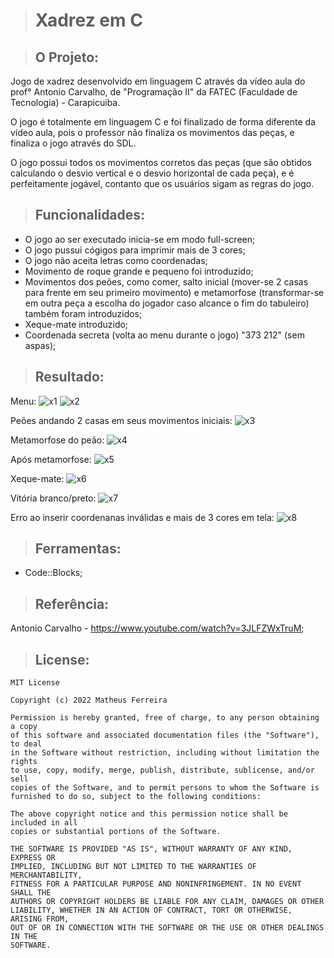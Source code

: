 > # Xadrez em C

> ## O Projeto:

Jogo de xadrez desenvolvido em linguagem C através da vídeo aula do prof° Antonio Carvalho, de "Programação II" da FATEC (Faculdade de Tecnologia) - Carapicuiba.

O jogo é totalmente em linguagem C e foi finalizado de forma diferente da vídeo aula, pois o professor não finaliza os movimentos das peças, e finaliza o jogo através do SDL.

O jogo possui todos os movimentos corretos das peças (que são obtidos calculando o desvio vertical e o desvio horizontal de cada peça), e é perfeitamente jogável, contanto que os usuários sigam as regras do jogo.

> ## Funcionalidades:

* O jogo ao ser executado inicia-se em modo full-screen;
* O jogo pussui cógigos para imprimir mais de 3 cores;
* O jogo não aceita letras como coordenadas;
* Movimento de roque grande e pequeno foi introduzido;
* Movimentos dos peões, como comer, salto inicial (mover-se 2 casas para frente em seu primeiro movimento) e metamorfose (transformar-se em outra peça a escolha do jogador caso alcance o fim do tabuleiro) também foram introduzidos;
* Xeque-mate introduzido;
* Coordenada secreta (volta ao menu durante o jogo) "373 212" (sem aspas);

> ## Resultado:

Menu:
![x1](https://user-images.githubusercontent.com/59848966/80982346-94284500-8e01-11ea-8879-6185e53ffe99.png)
![x2](https://user-images.githubusercontent.com/59848966/80982347-94c0db80-8e01-11ea-8ccc-3f9511c895b6.png)

Peões andando 2 casas em seus movimentos iniciais:
![x3](https://user-images.githubusercontent.com/59848966/80982332-912d5480-8e01-11ea-95ac-f0cce05fbe87.png)

Metamorfose do peão:
![x4](https://user-images.githubusercontent.com/59848966/80982335-925e8180-8e01-11ea-8a57-f20d675cc624.png)

Após metamorfose:
![x5](https://user-images.githubusercontent.com/59848966/80982340-92f71800-8e01-11ea-9a08-4c4da03fd70d.png)

Xeque-mate:
![x6](https://user-images.githubusercontent.com/59848966/80982342-938fae80-8e01-11ea-950e-5669362c65f8.png)

Vitória branco/preto:
![x7](https://user-images.githubusercontent.com/59848966/80984045-bd49d500-8e03-11ea-83c3-21dd63ce7a7e.png)

Erro ao inserir coordenanas inválidas e mais de 3 cores em tela:
![x8](https://user-images.githubusercontent.com/59848966/80986367-dbfd9b00-8e06-11ea-8e01-3fe2cce85204.png)

> ## Ferramentas:

* Code::Blocks;

> ## Referência:

Antonio Carvalho - https://www.youtube.com/watch?v=3JLFZWxTruM;

> ## License:

	MIT License

	Copyright (c) 2022 Matheus Ferreira

	Permission is hereby granted, free of charge, to any person obtaining a copy
	of this software and associated documentation files (the "Software"), to deal
	in the Software without restriction, including without limitation the rights
	to use, copy, modify, merge, publish, distribute, sublicense, and/or sell
	copies of the Software, and to permit persons to whom the Software is
	furnished to do so, subject to the following conditions:

	The above copyright notice and this permission notice shall be included in all
	copies or substantial portions of the Software.

	THE SOFTWARE IS PROVIDED "AS IS", WITHOUT WARRANTY OF ANY KIND, EXPRESS OR
	IMPLIED, INCLUDING BUT NOT LIMITED TO THE WARRANTIES OF MERCHANTABILITY,
	FITNESS FOR A PARTICULAR PURPOSE AND NONINFRINGEMENT. IN NO EVENT SHALL THE
	AUTHORS OR COPYRIGHT HOLDERS BE LIABLE FOR ANY CLAIM, DAMAGES OR OTHER
	LIABILITY, WHETHER IN AN ACTION OF CONTRACT, TORT OR OTHERWISE, ARISING FROM,
	OUT OF OR IN CONNECTION WITH THE SOFTWARE OR THE USE OR OTHER DEALINGS IN THE
	SOFTWARE.
